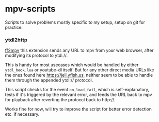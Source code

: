 # mpv-scripts
Scripts to solve problems mostly specific to my setup, setup on git for practice.
### ytdl2http
[ff2mpv](https://github.com/eastmarch/ff2mpv) this extension sends any URL to mpv from your web browser, after modifying its protocol to ytdl://.

This is handy for most usecases which would be handled by either `ytdl_hook.lua` or youtube-dl itself. But for any other direct media URLs like the ones found here https://jell.yfish.us, neither seem to be able to handle them through the appended ytdl:// protocol.

This script checks for the event `on_load_fail`, which is self-explanatory, tests if it's triggered by the relevant error, and feeds the URL back to mpv for playback after reverting the protocol back to http://.

Works fine for now, will try to improve the script for better error detection etc. if necessary.
